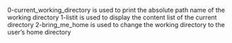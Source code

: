 0-current_working_directory is used to print the absolute path name of the working directory
1-listit is used to display the content list of the current directory
2-bring_me_home is used to change the working directory to the user’s home directory